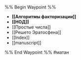 %% Begin Waypoint %%
- **[[Алгоритмы факторизации]]**
- **[[НОД]]**
- [[Простые числа]]
- [[Решето Эратосфена]]
- [[Index]]
- [[manuscript]]

%% End Waypoint %%
#матан
